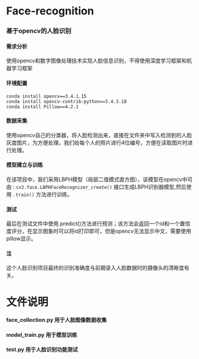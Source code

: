 # Face-recognition

### 基于opencv的人脸识别

#### 需求分析

​		使用opencv和数字图像处理技术实现人脸信息识别，不得使用深度学习框架和机器学习框架

#### 环境配置

```
conda install opencv==3.4.1.15
conda install opencv-contrib-python==3.4.3.18
conda install Pillow==4.2.1
```

#### 数据采集

使用opencv自己的分类器，将人脸检测出来，直接在文件夹中写入检测到的人脸灰度图片，为方便处理，我们给每个人的照片进行4位编号，方便在读取图片时进行处理。

#### 模型建立与训练

在该项目中，我们采用LBPH模型（局部二值模式直方图），该模型在opencv中可由 : `cv2.face.LBPHFaceRecognizer_create()` 接口生成LBPH识别器模型,然后使用 `.train()` 方法进行训练。

#### 测试

最后在测试文件中使用.predict()方法进行预测；该方法会返回一个id和一个置信度评分，在显示图象时可以将id打印即可，但是opencv无法显示中文，需要使用pillow显示。

#### 注

这个人脸识别项目最终的识别准确度与前期录入人脸数据时的摄像头的清晰度有关。


# 文件说明

#### face_collection.py 用于人脸图像数据收集

#### model_train.py 用于模型训练

#### test.py 用于人脸识别功能测试
